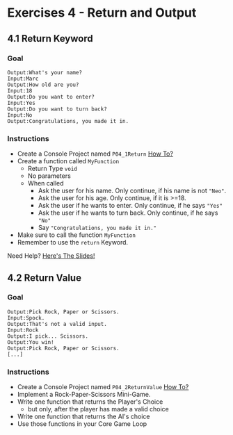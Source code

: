 # Exercises 4 - Return and Output

## 4.1 Return Keyword

### Goal
```
Output:What's your name?
Input:Marc
Output:How old are you?
Input:18
Output:Do you want to enter?
Input:Yes
Output:Do you want to turn back?
Input:No
Output:Congratulations, you made it in.
```

### Instructions
- Create a Console Project named `P04_1Return` [How To?](https://gist\.github\.com/marczaku/a8b3c38c37e8876a46194a73ed24b1f2)
- Create a function called `MyFunction`
  - Return Type `void`
  - No parameters
  - When called
    - Ask the user for his name. Only continue, if his name is not `"Neo"`.
    - Ask the user for his age. Only continue, if it is >=18.
    - Ask the user if he wants to enter. Only continue, if he says `"Yes"`
    - Ask the user if he wants to turn back. Only continue, if he says `"No"`
    - Say `"Congratulations, you made it in."`
- Make sure to call the function `MyFunction`
- Remember to use the `return` Keyword.


Need Help? [Here's The Slides!](slides/README.md#4-return-keyword)

## 4.2 Return Value

### Goal
```
Output:Pick Rock, Paper or Scissors.
Input:Spock.
Output:That's not a valid input.
Input:Rock
Output:I pick... Scissors.
Output:You win!
Output:Pick Rock, Paper or Scissors.
[...]
```

### Instructions
- Create a Console Project named `P04_2ReturnValue` [How To?](https://gist\.github\.com/marczaku/a8b3c38c37e8876a46194a73ed24b1f2)
- Implement a Rock-Paper-Scissors Mini-Game.
- Write one function that returns the Player's Choice
  - but only, after the player has made a valid choice
- Write one function that returns the AI's choice
- Use those functions in your Core Game Loop
